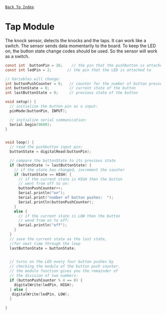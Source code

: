 [`Back To Index`](https://github.com/Sanjay0302/Sensor-Workshop-#readme)

# Tap Module

The knock sensor, detects the knocks and the taps. It can work like a switch. The sensor sends data momentarily to the board. To keep the LED on, the button state change codes should be used. So the sensor will work as a switch.


```c
const int  buttonPin = 26;    // the pin that the pushbutton is attached to
const int ledPin = 2;       // the pin that the LED is attached to

// Variables will change:
int buttonPushCounter = 0;   // counter for the number of button presses
int buttonState = 0;         // current state of the button
int lastButtonState = 0;     // previous state of the button

void setup() {
  // initialize the button pin as a input:
  pinMode(buttonPin, INPUT);

  // initialize serial communication:
  Serial.begin(9600);
}


void loop() {
  // read the pushbutton input pin:
  buttonState = digitalRead(buttonPin);

  // compare the buttonState to its previous state
  if (buttonState != lastButtonState) {
    // if the state has changed, increment the counter
    if (buttonState == HIGH) {
      // if the current state is HIGH then the button
      // went from off to on:
      buttonPushCounter++;
      Serial.println("on");
      Serial.print("number of button pushes:  ");
      Serial.println(buttonPushCounter);
    } 
    else {
      // if the current state is LOW then the button
      // wend from on to off:
      Serial.println("off"); 
    }
  }
  // save the current state as the last state, 
  //for next time through the loop
  lastButtonState = buttonState;

  
  // turns on the LED every four button pushes by 
  // checking the modulo of the button push counter.
  // the modulo function gives you the remainder of 
  // the division of two numbers:
  if (buttonPushCounter % 4 == 0) {
    digitalWrite(ledPin, HIGH);
  } else {
   digitalWrite(ledPin, LOW);
  }
  
}

```

